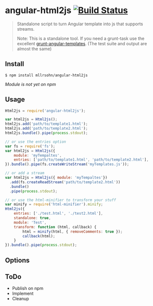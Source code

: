 angular-html2js [![Build Status][travis-image]][travis-url]
=======

> Standalone script to turn Angular template into js that supports streams.
> 
> Note: This is a standalone tool.
> If you need a grunt-task use the excellent
> [grunt-angular-templates](https://github.com/ericclemmons/grunt-angular-templates). (The test suite and output are almost the same)

Install
-----
```
$ npm install mllrsohn/angular-html2js
```

*Module is not yet on npm*

Usage
-----
```javascript
Html2js = require('angular-html2js');

var html2js = Html2js();
html2js.add('path/to/template1.html');
html2js.add('path/to/template2.html');
html2js.bundle().pipe(process.stdout);

// or use the entries option
var fs = require('fs');
var html2js = Html2js({
    module: 'myTempaltes',
    entries: ['path/to/template1.html', 'path/to/template2.html'],
}).bundle().pipe(fs.createWriteStream('myTemplates.js'));

// or add a stream
var html2js = Html2js({ module: 'myTempaltes'})
  .add(fs.createReadStream('path/to/template2.html'))
  .bundle()
  .pipe(process.stdout);

// or use the html-minifier to transform your stuff
var minify = require('html-minifier').minify;
Html2js({
    entries: ['./test.html', './test2.html'],
    standalone: true,
    module: 'Test',
    transform: function (html, callback) {
        html = minify(html, { removeComments: true });
        callback(html);
    }
}).bundle().pipe(process.stdout);

```

Options
-----


ToDo
-----
- Publish on npm
- Implement  
- Cleanup

[travis-url]: http://travis-ci.org/mllrsohn/angular-html2js
[travis-image]: https://secure.travis-ci.org/mllrsohn/angular-html2js.png?branch=master
